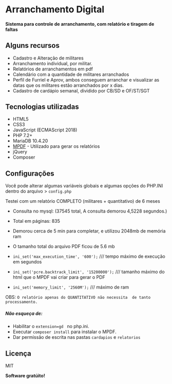 # Arranchamento Digital

####  Sistema para controle de arranchamento, com relatório e tiragem de faltas



 ## Alguns recursos

- Cadastro e Alteração de militares
- Arranchamento individual, por militar.
- Relatórios de arranchamentos em pdf 
- Calendário com a quantidade de militares arranchados
- Perfil de Furriel e Aprov, ambos conseguem arranchar e visualizar as datas que os militares estão arranchados por x dias.
- Cadastro de cardápio semanal, dividido por CB/SD e OF/ST/SGT

## Tecnologias utilizadas

- HTML5
- CSS3
- JavaScript (ECMAScript 2018)
- PHP 7.2+
- MariaDB 10.4.20
- [MPDF](https://mpdf.github.io/) - Utilizado para gerar os relatórios
- jQuery
- Composer


## Configurações
 Você pode alterar algumas variáveis globais e algumas opções do PHP.INI dentro do arquivo > `config.php`

Testei com um relatório COMPLETO (militares + quantitativo) de 6 meses
- Consulta no mysql: (37545 total, A consulta demorou 4,5228 segundos.)
- Total em páginas: 835
- Demorou cerca de 5 min para completar, e utilizou 2048mb de memória ram
- O tamanho total do arquivo PDF ficou de 5.6 mb

- `ini_set('max_execution_time', '600');` /// tempo máximo de execução em segundos
- `ini_set('pcre.backtrack_limit', '15200000');` /// tamanho máximo do html que o MPDF vai criar para gerar o PDF
- `ini_set('memory_limit', '2560M');` /// máximo de ram

OBS: `O relatório apenas do QUANTITATIVO não necessita  de tanto processamento.`

##### Não esqueça de:
- Habilitar o `extension=gd ` no php.ini.
- Executar `composer install` para instalar o MPDF.
- Dar permissão de escrita nas pastas `cardapios` e `relatorios`

## Licença
MIT

**Software gratúito!**
